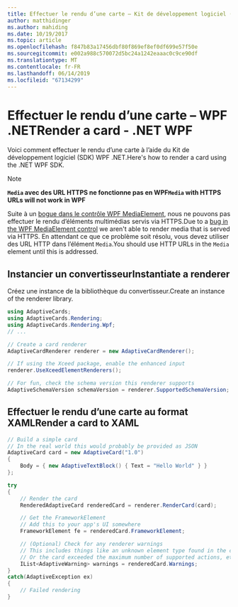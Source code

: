```yaml
---
title: Effectuer le rendu d’une carte – Kit de développement logiciel (SDK) WPF .NET
author: matthidinger
ms.author: mahiding
ms.date: 10/19/2017
ms.topic: article
ms.openlocfilehash: f847b83a17456dbf80f869ef8ef0df699e57f50e
ms.sourcegitcommit: e002a988c570072d5bc24a1242eaaac0c9ce90df
ms.translationtype: MT
ms.contentlocale: fr-FR
ms.lasthandoff: 06/14/2019
ms.locfileid: "67134299"
---
```

# <a name="render-a-card---net-wpf"></a><span data-ttu-id="d0653-102">Effectuer le rendu d’une carte – WPF .NET</span><span class="sxs-lookup"><span data-stu-id="d0653-102">Render a card - .NET WPF</span></span>

<span data-ttu-id="d0653-103">Voici comment effectuer le rendu d’une carte à l’aide du Kit de développement logiciel (SDK) WPF .NET.</span><span class="sxs-lookup"><span data-stu-id="d0653-103">Here's how to render a card using the .NET WPF SDK.</span></span>

> [!NOTE]
> <span data-ttu-id="d0653-104">**`Media` avec des URL HTTPS ne fonctionne pas en WPF**</span><span class="sxs-lookup"><span data-stu-id="d0653-104">**`Media` with HTTPS URLs will not work in WPF**</span></span>
> 
> <span data-ttu-id="d0653-105">Suite à un [bogue dans le contrôle WPF MediaElement](https://stackoverflow.com/questions/30702505/playing-media-from-https-site-in-media-element-throwing-null-reference-exception), nous ne pouvons pas effectuer le rendu d’éléments multimédias servis via HTTPS.</span><span class="sxs-lookup"><span data-stu-id="d0653-105">Due to a [bug in the WPF MediaElement control](https://stackoverflow.com/questions/30702505/playing-media-from-https-site-in-media-element-throwing-null-reference-exception) we aren't able to render media that is served via HTTPS.</span></span> <span data-ttu-id="d0653-106">En attendant ce que ce problème soit résolu, vous devez utiliser des URL HTTP dans l’élément `Media`.</span><span class="sxs-lookup"><span data-stu-id="d0653-106">You should use HTTP URLs in the `Media` element until this is addressed.</span></span>  

## <a name="instantiate-a-renderer"></a><span data-ttu-id="d0653-107">Instancier un convertisseur</span><span class="sxs-lookup"><span data-stu-id="d0653-107">Instantiate a renderer</span></span>

<span data-ttu-id="d0653-108">Créez une instance de la bibliothèque du convertisseur.</span><span class="sxs-lookup"><span data-stu-id="d0653-108">Create an instance of the renderer library.</span></span> 

```csharp
using AdaptiveCards;
using AdaptiveCards.Rendering;
using AdaptiveCards.Rendering.Wpf;
// ...

// Create a card renderer
AdaptiveCardRenderer renderer = new AdaptiveCardRenderer();

// If using the Xceed package, enable the enhanced input
renderer.UseXceedElementRenderers();

// For fun, check the schema version this renderer supports
AdaptiveSchemaVersion schemaVersion = renderer.SupportedSchemaVersion;
```

## <a name="render-a-card-to-xaml"></a><span data-ttu-id="d0653-109">Effectuer le rendu d’une carte au format XAML</span><span class="sxs-lookup"><span data-stu-id="d0653-109">Render a card to XAML</span></span>

```csharp
// Build a simple card
// In the real world this would probably be provided as JSON
AdaptiveCard card = new AdaptiveCard("1.0")
{
    Body = { new AdaptiveTextBlock() { Text = "Hello World" } }
};

try
{
    // Render the card
    RenderedAdaptiveCard renderedCard = renderer.RenderCard(card);

    // Get the FrameworkElement
    // Add this to your app's UI somewhere
    FrameworkElement fe = renderedCard.FrameworkElement;

    // (Optional) Check for any renderer warnings
    // This includes things like an unknown element type found in the card
    // Or the card exceeded the maximum number of supported actions, etc
    IList<AdaptiveWarning> warnings = renderedCard.Warnings;
}
catch(AdaptiveException ex)
{
    // Failed rendering
}
```

